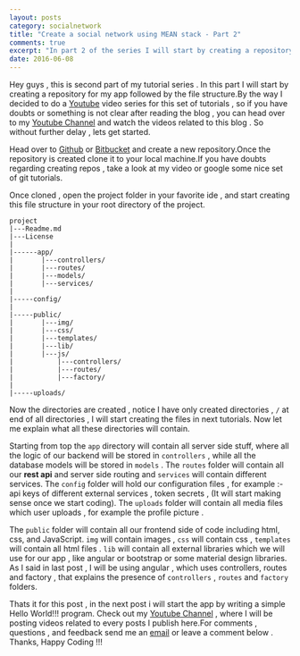 ```yaml
---
layout: posts
category: socialnetwork
title: "Create a social network using MEAN stack - Part 2"
comments: true
excerpt: "In part 2 of the series I will start by creating a repository and the basic file structure for the application"
date: 2016-06-08
---
```


Hey guys , this is second part of my tutorial series . In this part I will start by creating a repository for my app followed by the file structure.By the way I decided to do a [Youtube](https://www.youtube.com/channel/UC5qMKRZgKizuz9JtztFijHQ) video series for this set of tutorials , so if you have doubts or something is not clear after reading the blog , you can head over to my [Youtube Channel](https://www.youtube.com/channel/UC5qMKRZgKizuz9JtztFijHQ) and watch the videos related to this blog . So without further delay , lets get started.

Head over to [Github](https://github.com/) or [Bitbucket](https://bitbucket.org/)  and create a new repository.Once the repository is created clone it to your local machine.If you have doubts regarding creating repos , take a look at my video or google some nice set of git tutorials.

Once cloned , open the project folder in your favorite ide , and start creating this file structure in your root directory of the project.

```
project
|---Readme.md
|---License
|
|------app/
|       |---controllers/
|       |---routes/
|       |---models/
|       |---services/
|
|-----config/
|
|-----public/
|       |---img/
|       |---css/
|       |---templates/
|       |---lib/
|       |---js/
|           |---controllers/
|           |---routes/
|           |---factory/
|
|-----uploads/
```

Now the directories are created , notice I have only created directories , `/` at end of all directories , I will start creating the files in next tutorials. Now let me explain what all these directories will contain.

Starting from top the `app` directory will contain all server side stuff, where all the logic of our backend will be stored in `controllers` , while all the database models will be stored in `models` . The `routes` folder will contain all our **rest api** and server side routing and `services` will contain different services. The `config` folder will hold our configuration files , for example :- api keys of different external services , token secrets , (It will start making sense once we start coding). The `uploads` folder will contain all media files which user uploads , for example the profile picture .

The `public` folder will contain all our frontend side of code including html, css, and JavaScript. `img` will contain images , `css` will contain css , `templates` will contain all html files . `lib` will contain all external libraries which we will use for our app , like angular or bootstrap or some material design libraries. As I said in last post , I will be using angular , which uses controllers, routes and factory , that explains the presence of `controllers` , `routes` and `factory` folders.

Thats it for this post , in the next post i will start the app by writing a simple Hello World!!! program. Check out my [Youtube Channel](https://www.youtube.com/channel/UC5qMKRZgKizuz9JtztFijHQ) , where I will be posting videos related to every posts I publish here.For comments , questions , and feedback send me an [email](mailto:me@rishabh1403.com) or leave a comment below . Thanks, Happy Coding !!!
